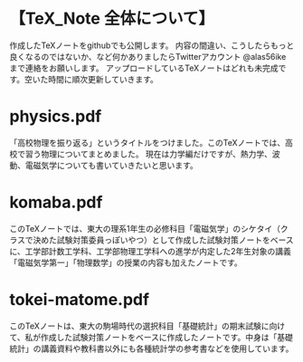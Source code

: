 # 【TeX_Note 全体について】
作成したTeXノートをgithubでも公開します。
内容の間違い、こうしたらもっと良くなるのではないか、など何かありましたらTwitterアカウント @alas56ike まで連絡をお願いします。
アップロードしているTeXノートはどれも未完成です。空いた時間に順次更新していきます。

# physics.pdf
「高校物理を振り返る」というタイトルをつけました。このTeXノートでは、高校で習う物理についてまとめました。
現在は力学編だけですが、熱力学、波動、電磁気学についても書いていきたいと思います。

# komaba.pdf
このTeXノートでは、東大の理系1年生の必修科目「電磁気学」のシケタイ（クラスで決めた試験対策委員っぽいやつ）として作成した試験対策ノートをベースに、工学部計数工学科、工学部物理工学科への進学が内定した2年生対象の講義「電磁気学第一」「物理数学」の授業の内容も加えたノートです。

# tokei-matome.pdf
このTeXノートは、東大の駒場時代の選択科目「基礎統計」の期末試験に向けて、私が作成した試験対策ノートをベースに作成したノートです。中身は「基礎統計」の講義資料や教科書以外にも各種統計学の参考書などを使用しています。
